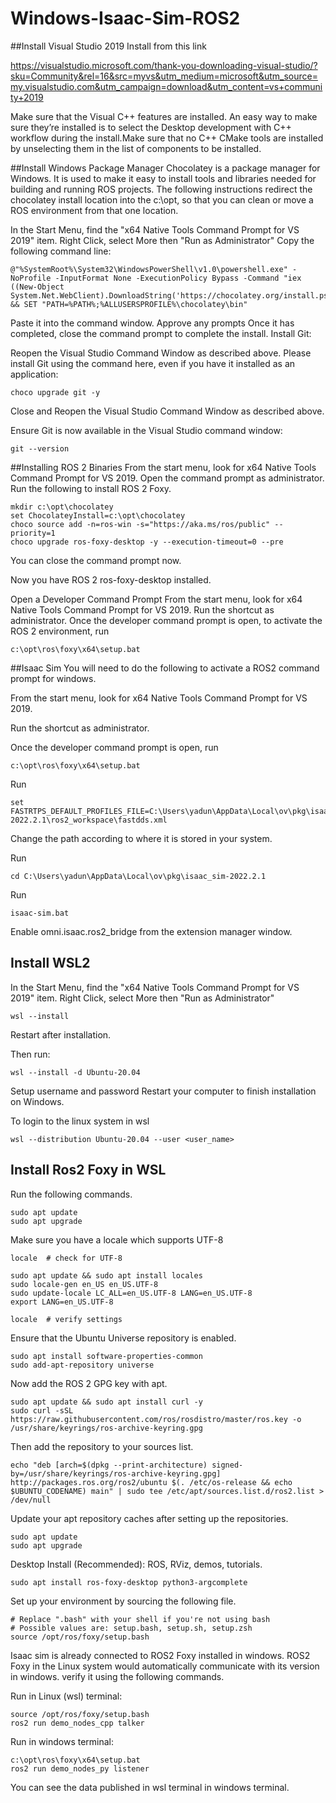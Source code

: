 # Windows-Isaac-Sim-ROS2

##Install Visual Studio 2019
Install from this link

https://visualstudio.microsoft.com/thank-you-downloading-visual-studio/?sku=Community&rel=16&src=myvs&utm_medium=microsoft&utm_source=my.visualstudio.com&utm_campaign=download&utm_content=vs+community+2019

Make sure that the Visual C++ features are installed.
An easy way to make sure they’re installed is to select the Desktop development with C++ workflow during the install.Make sure that no C++ CMake tools are installed by unselecting them in the list of components to be installed.


##Install Windows Package Manager
Chocolatey is a package manager for Windows. It is used to make it easy to install tools and libraries needed for building and running ROS projects. The following instructions redirect the chocolatey install location into the c:\opt, so that you can clean or move a ROS environment from that one location.

In the Start Menu, find the "x64 Native Tools Command Prompt for VS 2019" item.
Right Click, select More then "Run as Administrator"
Copy the following command line:
```
@"%SystemRoot%\System32\WindowsPowerShell\v1.0\powershell.exe" -NoProfile -InputFormat None -ExecutionPolicy Bypass -Command "iex ((New-Object System.Net.WebClient).DownloadString('https://chocolatey.org/install.ps1'))" && SET "PATH=%PATH%;%ALLUSERSPROFILE%\chocolatey\bin"
```
Paste it into the command window.
Approve any prompts
Once it has completed, close the command prompt to complete the install.
Install Git:

Reopen the Visual Studio Command Window as described above.
Please install Git using the command here, even if you have it installed as an application:
```
choco upgrade git -y
```
Close and Reopen the Visual Studio Command Window as described above.

Ensure Git is now available in the Visual Studio command window:
```
git --version
```

##Installing ROS 2 Binaries
From the start menu, look for x64 Native Tools Command Prompt for VS 2019.
Open the command prompt as administrator.
Run the following to install ROS 2 Foxy.
```
mkdir c:\opt\chocolatey
set ChocolateyInstall=c:\opt\chocolatey
choco source add -n=ros-win -s="https://aka.ms/ros/public" --priority=1
choco upgrade ros-foxy-desktop -y --execution-timeout=0 --pre
```
You can close the command prompt now.

Now you have ROS 2 ros-foxy-desktop installed.

Open a Developer Command Prompt
From the start menu, look for x64 Native Tools Command Prompt for VS 2019.
Run the shortcut as administrator.
Once the developer command prompt is open, to activate the ROS 2 environment, run
```
c:\opt\ros\foxy\x64\setup.bat
```

##Isaac Sim
You will need to do the following to activate a ROS2 command prompt for windows.

From the start menu, look for x64 Native Tools Command Prompt for VS 2019.

Run the shortcut as administrator.

Once the developer command prompt is open, run 
```
c:\opt\ros\foxy\x64\setup.bat
```

Run
```
set FASTRTPS_DEFAULT_PROFILES_FILE=C:\Users\yadun\AppData\Local\ov\pkg\isaac_sim-2022.2.1\ros2_workspace\fastdds.xml
```
Change the path according to where it is stored in your system.

Run
```
cd C:\Users\yadun\AppData\Local\ov\pkg\isaac_sim-2022.2.1
```

Run 
```
isaac-sim.bat
```
Enable omni.isaac.ros2_bridge from the extension manager window.

## Install WSL2

In the Start Menu, find the "x64 Native Tools Command Prompt for VS 2019" item.
Right Click, select More then "Run as Administrator"

```
wsl --install
```

Restart after installation.

Then run:
```
wsl --install -d Ubuntu-20.04
```
Setup username and password
Restart your computer to finish installation on Windows.

To login to the linux system in wsl
```
wsl --distribution Ubuntu-20.04 --user <user_name>
```
## Install Ros2 Foxy in WSL

Run the following commands.

```
sudo apt update
sudo apt upgrade
```
Make sure you have a locale which supports UTF-8
```
locale  # check for UTF-8

sudo apt update && sudo apt install locales
sudo locale-gen en_US en_US.UTF-8
sudo update-locale LC_ALL=en_US.UTF-8 LANG=en_US.UTF-8
export LANG=en_US.UTF-8

locale  # verify settings
```

Ensure that the Ubuntu Universe repository is enabled.
```
sudo apt install software-properties-common
sudo add-apt-repository universe
```
Now add the ROS 2 GPG key with apt.
```
sudo apt update && sudo apt install curl -y
sudo curl -sSL https://raw.githubusercontent.com/ros/rosdistro/master/ros.key -o /usr/share/keyrings/ros-archive-keyring.gpg
```
Then add the repository to your sources list.
```
echo "deb [arch=$(dpkg --print-architecture) signed-by=/usr/share/keyrings/ros-archive-keyring.gpg] http://packages.ros.org/ros2/ubuntu $(. /etc/os-release && echo $UBUNTU_CODENAME) main" | sudo tee /etc/apt/sources.list.d/ros2.list > /dev/null
```
Update your apt repository caches after setting up the repositories.

```
sudo apt update
sudo apt upgrade
```

Desktop Install (Recommended): ROS, RViz, demos, tutorials.
```
sudo apt install ros-foxy-desktop python3-argcomplete

```

Set up your environment by sourcing the following file.
```
# Replace ".bash" with your shell if you're not using bash
# Possible values are: setup.bash, setup.sh, setup.zsh
source /opt/ros/foxy/setup.bash
```

Isaac sim is already connected to ROS2 Foxy installed in windows. ROS2 Foxy in the Linux system would automatically communicate with its version in windows. verify it using the following commands.

Run in Linux (wsl) terminal:
```
source /opt/ros/foxy/setup.bash
ros2 run demo_nodes_cpp talker
```
Run in windows terminal:
```
c:\opt\ros\foxy\x64\setup.bat
ros2 run demo_nodes_py listener
```

You can see the data published in wsl terminal in windows terminal.

